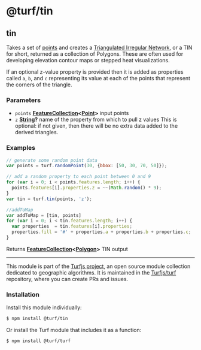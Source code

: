 # @turf/tin

<!-- Generated by documentation.js. Update this documentation by updating the source code. -->

## tin

Takes a set of [points][1] and creates a
[Triangulated Irregular Network][2],
or a TIN for short, returned as a collection of Polygons. These are often used
for developing elevation contour maps or stepped heat visualizations.

If an optional z-value property is provided then it is added as properties called `a`, `b`,
and `c` representing its value at each of the points that represent the corners of the
triangle.

### Parameters

*   `points` **[FeatureCollection][3]<[Point][4]>** input points
*   `z` **[String][5]?** name of the property from which to pull z values
    This is optional: if not given, then there will be no extra data added to the derived triangles.

### Examples

```javascript
// generate some random point data
var points = turf.randomPoint(30, {bbox: [50, 30, 70, 50]});

// add a random property to each point between 0 and 9
for (var i = 0; i < points.features.length; i++) {
  points.features[i].properties.z = ~~(Math.random() * 9);
}
var tin = turf.tin(points, 'z');

//addToMap
var addToMap = [tin, points]
for (var i = 0; i < tin.features.length; i++) {
  var properties  = tin.features[i].properties;
  properties.fill = '#' + properties.a + properties.b + properties.c;
}
```

Returns **[FeatureCollection][3]<[Polygon][6]>** TIN output

[1]: https://tools.ietf.org/html/rfc7946#section-3.1.2

[2]: http://en.wikipedia.org/wiki/Triangulated_irregular_network

[3]: https://tools.ietf.org/html/rfc7946#section-3.3

[4]: https://tools.ietf.org/html/rfc7946#section-3.1.2

[5]: https://developer.mozilla.org/docs/Web/JavaScript/Reference/Global_Objects/String

[6]: https://tools.ietf.org/html/rfc7946#section-3.1.6

<!-- This file is automatically generated. Please don't edit it directly:
if you find an error, edit the source file (likely index.js), and re-run
./scripts/generate-readmes in the turf project. -->

---

This module is part of the [Turfjs project](http://turfjs.org/), an open source
module collection dedicated to geographic algorithms. It is maintained in the
[Turfjs/turf](https://github.com/Turfjs/turf) repository, where you can create
PRs and issues.

### Installation

Install this module individually:

```sh
$ npm install @turf/tin
```

Or install the Turf module that includes it as a function:

```sh
$ npm install @turf/turf
```
